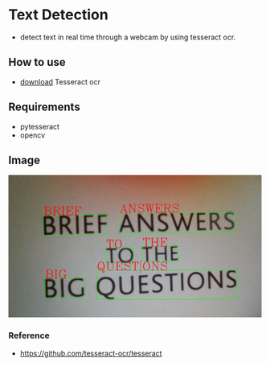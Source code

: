 # Text Detection
+ detect text in real time through a webcam by using tesseract ocr.

## How to use
+ [download](https://tesseract-ocr.github.io/tessdoc/Downloads.html) Tesseract ocr

## Requirements
+ pytesseract
+ opencv

## Image
![](./img.png)


### Reference 
+ https://github.com/tesseract-ocr/tesseract
